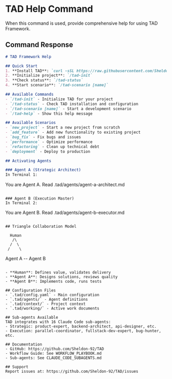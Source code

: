 # TAD Help Command

When this command is used, provide comprehensive help for using TAD Framework.

## Command Response

```markdown
# TAD Framework Help

## Quick Start
1. **Install TAD**: `curl -sSL https://raw.githubusercontent.com/Sheldon-92/TAD/main/install.sh | bash`
2. **Initialize project**: `/tad-init`
3. **Check status**: `/tad-status`
4. **Start scenario**: `/tad-scenario [name]`

## Available Commands
- `/tad-init` - Initialize TAD for your project
- `/tad-status` - Check TAD installation and configuration
- `/tad-scenario [name]` - Start a development scenario
- `/tad-help` - Show this help message

## Available Scenarios
- `new_project` - Start a new project from scratch
- `add_feature` - Add new functionality to existing project
- `bug_fix` - Fix bugs and issues
- `performance` - Optimize performance
- `refactoring` - Clean up technical debt
- `deployment` - Deploy to production

## Activating Agents

### Agent A (Strategic Architect)
In Terminal 1:
```
You are Agent A. Read .tad/agents/agent-a-architect.md
```

### Agent B (Execution Master)
In Terminal 2:
```
You are Agent B. Read .tad/agents/agent-b-executor.md
```

## Triangle Collaboration Model
```
      Human
       /\
      /  \
     /    \
Agent A -- Agent B
```

- **Human**: Defines value, validates delivery
- **Agent A**: Designs solutions, reviews quality
- **Agent B**: Implements code, runs tests

## Configuration Files
- `.tad/config.yaml` - Main configuration
- `.tad/agents/` - Agent definitions
- `.tad/context/` - Project context
- `.tad/working/` - Active work documents

## Sub-agents Available
TAD integrates with 16 Claude Code sub-agents:
- Strategic: product-expert, backend-architect, api-designer, etc.
- Execution: parallel-coordinator, fullstack-dev-expert, bug-hunter, etc.

## Documentation
- GitHub: https://github.com/Sheldon-92/TAD
- Workflow Guide: See WORKFLOW_PLAYBOOK.md
- Sub-agents: See CLAUDE_CODE_SUBAGENTS.md

## Support
Report issues at: https://github.com/Sheldon-92/TAD/issues
```